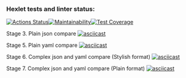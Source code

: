 ### Hexlet tests and linter status:
[![Actions Status](https://github.com/ToLive/frontend-project-lvl2/workflows/hexlet-check/badge.svg)](https://github.com/ToLive/frontend-project-lvl2/actions)[![Maintainability](https://api.codeclimate.com/v1/badges/89cead671c969f0b6234/maintainability)](https://codeclimate.com/github/ToLive/frontend-project-lvl2/maintainability)[![Test Coverage](https://api.codeclimate.com/v1/badges/89cead671c969f0b6234/test_coverage)](https://codeclimate.com/github/ToLive/frontend-project-lvl2/test_coverage)


Stage 3. Plain json compare
[![asciicast](https://asciinema.org/a/w7AacnpmlmOuWc99TBVl2wSMy.svg)](https://asciinema.org/a/w7AacnpmlmOuWc99TBVl2wSMy)


Stage 5. Plain yaml compare
[![asciicast](https://asciinema.org/a/2FInx3P5DyjmBSVjbtmyycoIH.svg)](https://asciinema.org/a/2FInx3P5DyjmBSVjbtmyycoIH)

Stage 6. Complex json and yaml compare (Stylish format)
[![asciicast](https://asciinema.org/a/6tRoGvlAKYoXGTrQxSqMUsECL.svg)](https://asciinema.org/a/6tRoGvlAKYoXGTrQxSqMUsECL)

Stage 7. Complex json and yaml compare (Plain format)
[![asciicast](https://asciinema.org/a/SnmkRDOXGqCodzvB7L9NksDCS.svg)](https://asciinema.org/a/SnmkRDOXGqCodzvB7L9NksDCS)